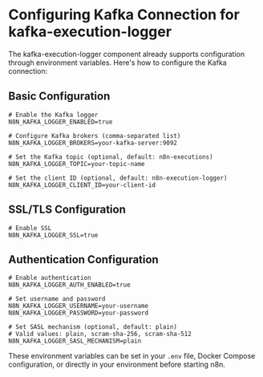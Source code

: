 # Configuring Kafka Connection for kafka-execution-logger

The kafka-execution-logger component already supports configuration through environment variables. Here's how to configure the Kafka connection:

## Basic Configuration

```
# Enable the Kafka logger
N8N_KAFKA_LOGGER_ENABLED=true

# Configure Kafka brokers (comma-separated list)
N8N_KAFKA_LOGGER_BROKERS=your-kafka-server:9092

# Set the Kafka topic (optional, default: n8n-executions)
N8N_KAFKA_LOGGER_TOPIC=your-topic-name

# Set the client ID (optional, default: n8n-execution-logger)
N8N_KAFKA_LOGGER_CLIENT_ID=your-client-id
```

## SSL/TLS Configuration

```
# Enable SSL
N8N_KAFKA_LOGGER_SSL=true
```

## Authentication Configuration

```
# Enable authentication
N8N_KAFKA_LOGGER_AUTH_ENABLED=true

# Set username and password
N8N_KAFKA_LOGGER_USERNAME=your-username
N8N_KAFKA_LOGGER_PASSWORD=your-password

# Set SASL mechanism (optional, default: plain)
# Valid values: plain, scram-sha-256, scram-sha-512
N8N_KAFKA_LOGGER_SASL_MECHANISM=plain
```

These environment variables can be set in your `.env` file, Docker Compose configuration, or directly in your environment before starting n8n.
